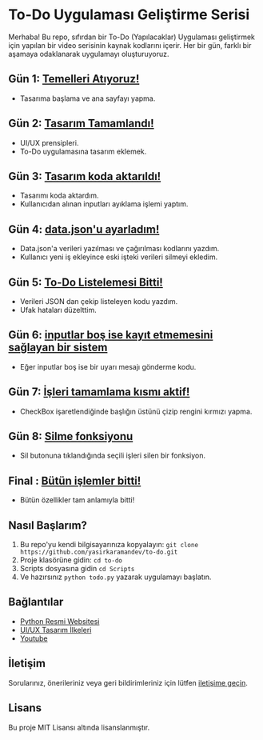 # To-Do Uygulaması Geliştirme Serisi

Merhaba! Bu repo, sıfırdan bir To-Do (Yapılacaklar) Uygulaması geliştirmek için yapılan bir video serisinin kaynak kodlarını içerir. Her bir gün, farklı bir aşamaya odaklanarak uygulamayı oluşturuyoruz.

## Gün 1: [Temelleri Atıyoruz!](https://www.youtube.com/shorts/g6U9nO-U89A)

- Tasarıma başlama ve ana sayfayı yapma.

## Gün 2: [Tasarım Tamamlandı!](https://www.youtube.com/watch?v=dRFdnL4k3cQ)

- UI/UX prensipleri.
- To-Do uygulamasına tasarım eklemek.

## Gün 3: [Tasarım koda aktarıldı!](https://www.youtube.com/watch?v=ax9rfv3YglY)

- Tasarımı koda aktardım.
- Kullanıcıdan alınan inputları ayıklama işlemi yaptım.

## Gün 4: [data.json'u ayarladım!](https://www.youtube.com/watch?v=DslGdP7H8sk)
- Data.json'a verileri yazılması ve çağırılması kodlarını yazdım.
- Kullanıcı yeni iş ekleyince eski işteki verileri silmeyi ekledim.

## Gün 5: [To-Do Listelemesi Bitti!](https://youtu.be/bMcHulwijCM?feature=shared)
- Verileri JSON dan çekip listeleyen kodu yazdım.
- Ufak hataları düzelttim.

## Gün 6: [inputlar boş ise kayıt etmemesini sağlayan bir sistem](https://www.youtube.com/shorts/U2W58dwRHSY)
- Eğer inputlar boş ise bir uyarı mesajı gönderme kodu.

## Gün 7: [İşleri tamamlama kısmı aktif!](https://www.youtube.com/watch?v=4bpg4w4qyzo)
- CheckBox işaretlendiğinde başlığın üstünü çizip rengini kırmızı yapma.

## Gün 8: [Silme fonksiyonu](https://www.youtube.com/watch?v=oM0IP4iS1Y0)
- Sil butonuna tıklandığında seçili işleri silen bir fonksiyon.

## Final : [Bütün işlemler bitti!]()
- Bütün özellikler tam anlamıyla bitti!
  
## Nasıl Başlarım?

1. Bu repo'yu kendi bilgisayarınıza kopyalayın: `git clone https://github.com/yasirkaramandev/to-do.git`
2. Proje klasörüne gidin: `cd to-do`
3. Scripts dosyasına gidin `cd Scripts`
4. Ve hazırsınız `python todo.py` yazarak uygulamayı başlatın.

## Bağlantılar

- [Python Resmi Websitesi](https://www.python.org/)
- [UI/UX Tasarım İlkeleri](https://www.smashingmagazine.com/2018/01/functional-minimal-web-design/)
- [Youtube](https://www.youtube.com/channel/UCjRGTh9WLtLPdYBwMphjF6w)

## İletişim

Sorularınız, önerileriniz veya geri bildirimleriniz için lütfen [iletişime geçin](https://www.youtube.com/channel/UCjRGTh9WLtLPdYBwMphjF6w).

## Lisans

Bu proje MIT Lisansı altında lisanslanmıştır.
